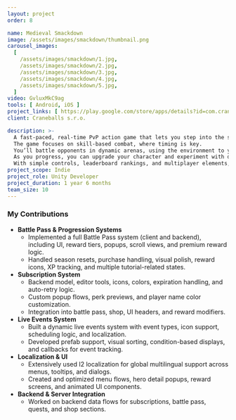 ```yaml
---
layout: project
order: 8

name: Medieval Smackdown
image: /assets/images/smackdown/thumbnail.png
carousel_images:
  [
    /assets/images/smackdown/1.jpg,
    /assets/images/smackdown/2.jpg,
    /assets/images/smackdown/3.jpg,
    /assets/images/smackdown/4.jpg,
    /assets/images/smackdown/5.jpg,
  ]
video: GvluxMkC9ag
tools: [ Android, iOS ]
project_links: [ https://play.google.com/store/apps/details?id=com.craneballs.smackdown&hl=cs ]
client: Craneballs s.r.o.

description: >-
  A fast-paced, real-time PvP action game that lets you step into the shoes of a unique medieval hero, such as a drunken Viking or a fierce executioner. \n
  The game focuses on skill-based combat, where timing is key. 
  You’ll battle opponents in dynamic arenas, using the environment to your advantage and unleashing devastating special moves like javelin storms and axe throws. \n
  As you progress, you can upgrade your character and experiment with different spell decks to craft the ultimate strategy. 
  With simple controls, leaderboard rankings, and multiplayer elements, it offers a thrilling and competitive experience.
project_scope: Indie
project_role: Unity Developer
project_duration: 1 year 6 months
team_size: 10
---
```


### My Contributions

- **Battle Pass & Progression Systems**
  - Implemented a full Battle Pass system (client and backend), including UI, reward tiers, popups, scroll views, and premium reward logic.
  - Handled season resets, purchase handling, visual polish, reward icons, XP tracking, and multiple tutorial-related states.
- **Subscription System**
  - Backend model, editor tools, icons, colors, expiration handling, and auto-retry logic.
  - Custom popup flows, perk previews, and player name color customization.
  - Integration into battle pass, shop, UI headers, and reward modifiers.
- **Live Events System**
  - Built a dynamic live events system with event types, icon support, scheduling logic, and localization.
  - Developed prefab support, visual sorting, condition-based displays, and callbacks for event tracking.
- **Localization & UI**
  - Extensively used I2 localization for global multilingual support across menus, tooltips, and dialogs.
  - Created and optimized menu flows, hero detail popups, reward screens, and animated UI components.
- **Backend & Server Integration**
  - Worked on backend data flows for subscriptions, battle pass, quests, and shop sections.
